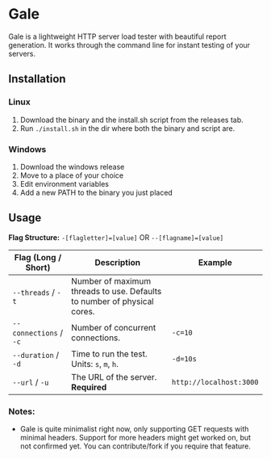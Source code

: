 # Gale
Gale is a lightweight HTTP server load tester with beautiful report generation. It works through the command line for instant testing of your servers.

## Installation

### Linux

1. Download the binary and the install.sh script from the releases tab.
2. Run `./install.sh` in the dir where both the binary and script are.

### Windows

1. Download the windows release
2. Move to a place of your choice
3. Edit environment variables
4. Add a new PATH to the binary you just placed

## Usage

**Flag Structure:** `-[flagletter]=[value]` OR `--[flagname]=[value]`

| Flag (Long / Short)       | Description                                                                 | Example                   |
|---------------------------|-----------------------------------------------------------------------------|---------------------------|
| `--threads` / `-t`        | Number of maximum threads to use. Defaults to number of physical cores.    |                           |
| `--connections` / `-c`    | Number of concurrent connections.                                           | `-c=10`                   |
| `--duration` / `-d`       | Time to run the test. Units: `s`, `m`, `h`.                                 | `-d=10s`                  |
| `--url` / `-u`            | The URL of the server. **Required**                                         | `http://localhost:3000`   |

### Notes:
- Gale is quite minimalist right now, only supporting GET requests with minimal headers. Support for more headers might get worked on, but not confirmed yet. You can contribute/fork if you require that feature.

